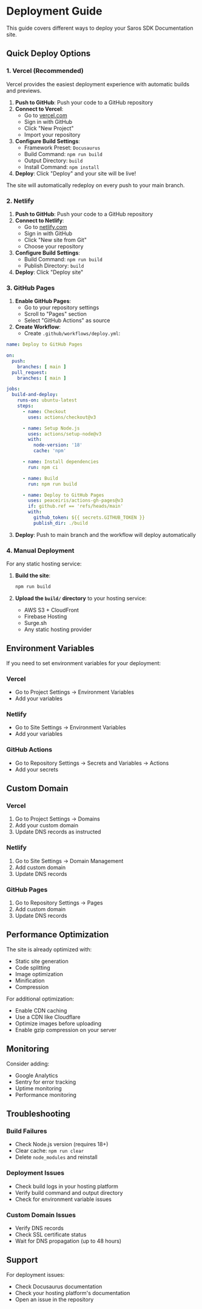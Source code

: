 # Deployment Guide

This guide covers different ways to deploy your Saros SDK Documentation site.

## Quick Deploy Options

### 1. Vercel (Recommended)

Vercel provides the easiest deployment experience with automatic builds and previews.

1. **Push to GitHub**: Push your code to a GitHub repository
2. **Connect to Vercel**: 
   - Go to [vercel.com](https://vercel.com)
   - Sign in with GitHub
   - Click "New Project"
   - Import your repository
3. **Configure Build Settings**:
   - Framework Preset: `Docusaurus`
   - Build Command: `npm run build`
   - Output Directory: `build`
   - Install Command: `npm install`
4. **Deploy**: Click "Deploy" and your site will be live!

The site will automatically redeploy on every push to your main branch.

### 2. Netlify

1. **Push to GitHub**: Push your code to a GitHub repository
2. **Connect to Netlify**:
   - Go to [netlify.com](https://netlify.com)
   - Sign in with GitHub
   - Click "New site from Git"
   - Choose your repository
3. **Configure Build Settings**:
   - Build Command: `npm run build`
   - Publish Directory: `build`
4. **Deploy**: Click "Deploy site"

### 3. GitHub Pages

1. **Enable GitHub Pages**:
   - Go to your repository settings
   - Scroll to "Pages" section
   - Select "GitHub Actions" as source
2. **Create Workflow**:
   - Create `.github/workflows/deploy.yml`:

```yaml
name: Deploy to GitHub Pages

on:
  push:
    branches: [ main ]
  pull_request:
    branches: [ main ]

jobs:
  build-and-deploy:
    runs-on: ubuntu-latest
    steps:
      - name: Checkout
        uses: actions/checkout@v3

      - name: Setup Node.js
        uses: actions/setup-node@v3
        with:
          node-version: '18'
          cache: 'npm'

      - name: Install dependencies
        run: npm ci

      - name: Build
        run: npm run build

      - name: Deploy to GitHub Pages
        uses: peaceiris/actions-gh-pages@v3
        if: github.ref == 'refs/heads/main'
        with:
          github_token: ${{ secrets.GITHUB_TOKEN }}
          publish_dir: ./build
```

3. **Deploy**: Push to main branch and the workflow will deploy automatically

### 4. Manual Deployment

For any static hosting service:

1. **Build the site**:
   ```bash
   npm run build
   ```

2. **Upload the `build/` directory** to your hosting service:
   - AWS S3 + CloudFront
   - Firebase Hosting
   - Surge.sh
   - Any static hosting provider

## Environment Variables

If you need to set environment variables for your deployment:

### Vercel
- Go to Project Settings → Environment Variables
- Add your variables

### Netlify
- Go to Site Settings → Environment Variables
- Add your variables

### GitHub Actions
- Go to Repository Settings → Secrets and Variables → Actions
- Add your secrets

## Custom Domain

### Vercel
1. Go to Project Settings → Domains
2. Add your custom domain
3. Update DNS records as instructed

### Netlify
1. Go to Site Settings → Domain Management
2. Add custom domain
3. Update DNS records

### GitHub Pages
1. Go to Repository Settings → Pages
2. Add custom domain
3. Update DNS records

## Performance Optimization

The site is already optimized with:
- Static site generation
- Code splitting
- Image optimization
- Minification
- Compression

For additional optimization:
- Enable CDN caching
- Use a CDN like Cloudflare
- Optimize images before uploading
- Enable gzip compression on your server

## Monitoring

Consider adding:
- Google Analytics
- Sentry for error tracking
- Uptime monitoring
- Performance monitoring

## Troubleshooting

### Build Failures
- Check Node.js version (requires 18+)
- Clear cache: `npm run clear`
- Delete `node_modules` and reinstall

### Deployment Issues
- Check build logs in your hosting platform
- Verify build command and output directory
- Check for environment variable issues

### Custom Domain Issues
- Verify DNS records
- Check SSL certificate status
- Wait for DNS propagation (up to 48 hours)

## Support

For deployment issues:
- Check Docusaurus documentation
- Check your hosting platform's documentation
- Open an issue in the repository
